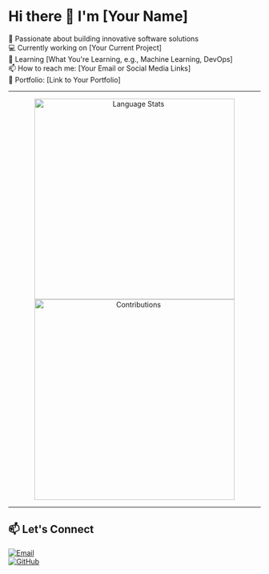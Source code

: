 # Hi there 👋 I'm [Your Name]

🚀 Passionate about building innovative software solutions  
💻 Currently working on [Your Current Project]  
🌱 Learning [What You're Learning, e.g., Machine Learning, DevOps]  
📫 How to reach me: [Your Email or Social Media Links]  
🔗 Portfolio: [Link to Your Portfolio]

---

<p align="center">
  <img src="https://github-readme-stats.vercel.app/api/top-langs/?username=ljh6137&layout=compact&theme=dark" alt="Language Stats" width="400" />
  <img src="https://github-readme-activity-graph.vercel.app/graph?username=ljh6137&theme=github-dark&hide_border=true&area=true" alt="Contributions" width="400" />
</p>

---

## 📫 Let's Connect 
[![Email](https://img.shields.io/badge/Email-D14836?style=for-the-badge&logo=gmail&logoColor=white)](mailto:ljh44126@example.com)  
[![GitHub](https://img.shields.io/badge/GitHub-181717?style=for-the-badge&logo=github&logoColor=white)](https://github.com/ljh6137)


